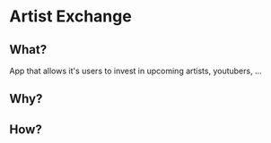 # Artist Exchange
## What?
App that allows it's users to invest in upcoming artists, youtubers, ...
## Why?

## How?